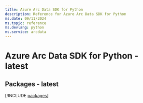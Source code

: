 ```yaml
---
title: Azure Arc Data SDK for Python
description: Reference for Azure Arc Data SDK for Python
ms.date: 09/11/2024
ms.topic: reference
ms.devlang: python
ms.service: arcdata
---
```

# Azure Arc Data SDK for Python - latest
## Packages - latest
[!INCLUDE [packages](arc-data-index.md)]